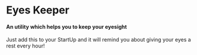 # Eyes Keeper
#### An utility which helps you to keep your eyesight
Just add this to your StartUp and it will remind you about giving your eyes a rest every hour!
